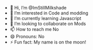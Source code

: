 - 👋 Hi, I’m @ImStillMilkshade
- 👀 I’m interested in Code and modding
- 🌱 I’m currently learning Javascript
- 💞️ I’m looking to collaborate on Mods
- 📫 How to reach me No
- 😄 Pronouns: No
- ⚡ Fun fact: My name is on the moon!

<!---
ImStillMilkshade/ImStillMilkshade is a ✨ special ✨ repository because its `README.md` (this file) appears on your GitHub profile.
You can click the Preview link to take a look at your changes.
--->
